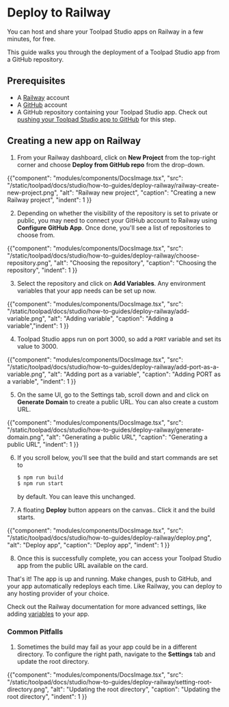 # Deploy to Railway

<p class="description">You can host and share your Toolpad Studio apps on Railway in a few minutes, for free.</p>

This guide walks you through the deployment of a Toolpad Studio app from a GitHub repository.

## Prerequisites

- A [Railway](https://railway.app/) account
- A [GitHub](https://github.com) account
- A GitHub repository containing your Toolpad Studio app. Check out [pushing your Toolpad Studio app to GitHub](/toolpad/studio/how-to-guides/render-deploy/#pushing-your-toolpad-studio-app-to-github) for this step.

## Creating a new app on Railway

1. From your Railway dashboard, click on **New Project** from the top-right corner and choose **Deploy from GitHub repo** from the drop-down.

{{"component": "modules/components/DocsImage.tsx", "src": "/static/toolpad/docs/studio/how-to-guides/deploy-railway/railway-create-new-project.png", "alt": "Railway new project", "caption": "Creating a new Railway project", "indent": 1 }}

2. Depending on whether the visibility of the repository is set to private or public, you may need to connect your GitHub account to Railway using **Configure GitHub App**. Once done, you'll see a list of repositories to choose from.

{{"component": "modules/components/DocsImage.tsx", "src": "/static/toolpad/docs/studio/how-to-guides/deploy-railway/choose-repository.png", "alt": "Choosing the repository", "caption": "Choosing the repository", "indent": 1 }}

3. Select the repository and click on **Add Variables**. Any environment variables that your app needs can be set up now.

{{"component": "modules/components/DocsImage.tsx", "src": "/static/toolpad/docs/studio/how-to-guides/deploy-railway/add-variable.png", "alt": "Adding variable", "caption": "Adding a variable","indent": 1 }}

4. Toolpad Studio apps run on port 3000, so add a `PORT` variable and set its value to 3000.

{{"component": "modules/components/DocsImage.tsx", "src": "/static/toolpad/docs/studio/how-to-guides/deploy-railway/add-port-as-a-variable.png", "alt": "Adding port as a variable", "caption": "Adding PORT as a variable", "indent": 1 }}

5. On the same UI, go to the Settings tab, scroll down and and click on **Generate Domain** to create a public URL. You can also create a custom URL.

{{"component": "modules/components/DocsImage.tsx", "src": "/static/toolpad/docs/studio/how-to-guides/deploy-railway/generate-domain.png", "alt": "Generating a public URL", "caption": "Generating a public URL", "indent": 1 }}

6. If you scroll below, you'll see that the build and start commands are set to

   ```bash
   $ npm run build
   $ npm run start
   ```

   by default. You can leave this unchanged.

7. A floating **Deploy** button appears on the canvas.. Click it and the build starts.

{{"component": "modules/components/DocsImage.tsx", "src": "/static/toolpad/docs/studio/how-to-guides/deploy-railway/deploy.png", "alt": "Deploy app", "caption": "Deploy app", "indent": 1 }}

8. Once this is successfully complete, you can access your Toolpad Studio app from the public URL available on the card.

That's it! The app is up and running. Make changes, push to GitHub, and your app automatically redeploys each time. Like Railway, you can deploy to any hosting provider of your choice.

Check out the Railway documentation for more advanced settings, like adding [variables](https://docs.railway.app/guides/variables) to your app.

### Common Pitfalls

1. Sometimes the build may fail as your app could be in a different directory. To configure the right path, navigate to the **Settings** tab and update the root directory.

{{"component": "modules/components/DocsImage.tsx", "src": "/static/toolpad/docs/studio/how-to-guides/deploy-railway/setting-root-directory.png", "alt": "Updating the root directory", "caption": "Updating the root directory", "indent": 1 }}
